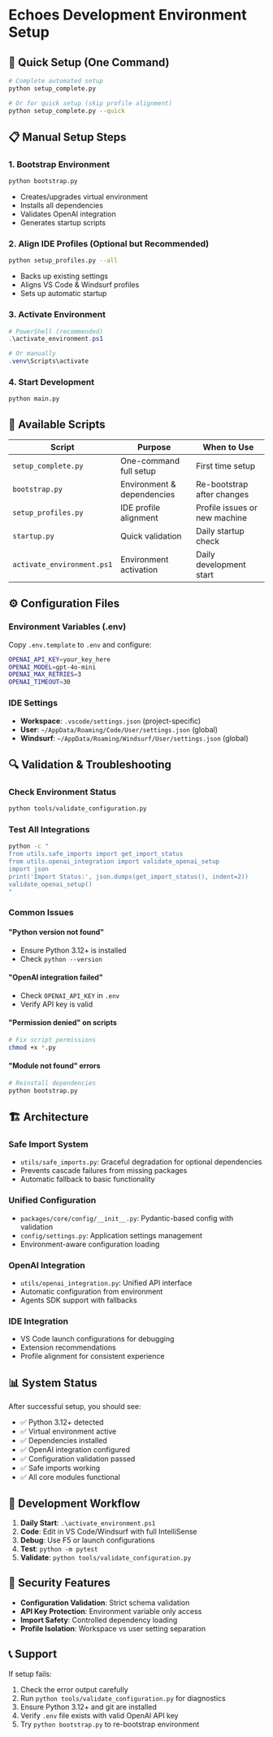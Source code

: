 # Echoes Development Environment Setup

## 🚀 Quick Setup (One Command)

```bash
# Complete automated setup
python setup_complete.py

# Or for quick setup (skip profile alignment)
python setup_complete.py --quick
```

## 📋 Manual Setup Steps

### 1. Bootstrap Environment
```bash
python bootstrap.py
```
- Creates/upgrades virtual environment
- Installs all dependencies
- Validates OpenAI integration
- Generates startup scripts

### 2. Align IDE Profiles (Optional but Recommended)
```bash
python setup_profiles.py --all
```
- Backs up existing settings
- Aligns VS Code & Windsurf profiles
- Sets up automatic startup

### 3. Activate Environment
```powershell
# PowerShell (recommended)
.\activate_environment.ps1

# Or manually
.venv\Scripts\activate
```

### 4. Start Development
```bash
python main.py
```

## 🔧 Available Scripts

| Script | Purpose | When to Use |
|--------|---------|-------------|
| `setup_complete.py` | One-command full setup | First time setup |
| `bootstrap.py` | Environment & dependencies | Re-bootstrap after changes |
| `setup_profiles.py` | IDE profile alignment | Profile issues or new machine |
| `startup.py` | Quick validation | Daily startup check |
| `activate_environment.ps1` | Environment activation | Daily development start |

## ⚙️ Configuration Files

### Environment Variables (.env)
Copy `.env.template` to `.env` and configure:
```bash
OPENAI_API_KEY=your_key_here
OPENAI_MODEL=gpt-4o-mini
OPENAI_MAX_RETRIES=3
OPENAI_TIMEOUT=30
```

### IDE Settings
- **Workspace**: `.vscode/settings.json` (project-specific)
- **User**: `~/AppData/Roaming/Code/User/settings.json` (global)
- **Windsurf**: `~/AppData/Roaming/Windsurf/User/settings.json` (global)

## 🔍 Validation & Troubleshooting

### Check Environment Status
```bash
python tools/validate_configuration.py
```

### Test All Integrations
```bash
python -c "
from utils.safe_imports import get_import_status
from utils.openai_integration import validate_openai_setup
import json
print('Import Status:', json.dumps(get_import_status(), indent=2))
validate_openai_setup()
"
```

### Common Issues

#### "Python version not found"
- Ensure Python 3.12+ is installed
- Check `python --version`

#### "OpenAI integration failed"
- Check `OPENAI_API_KEY` in `.env`
- Verify API key is valid

#### "Permission denied" on scripts
```bash
# Fix script permissions
chmod +x *.py
```

#### "Module not found" errors
```bash
# Reinstall dependencies
python bootstrap.py
```

## 🏗️ Architecture

### Safe Import System
- `utils/safe_imports.py`: Graceful degradation for optional dependencies
- Prevents cascade failures from missing packages
- Automatic fallback to basic functionality

### Unified Configuration
- `packages/core/config/__init__.py`: Pydantic-based config with validation
- `config/settings.py`: Application settings management
- Environment-aware configuration loading

### OpenAI Integration
- `utils/openai_integration.py`: Unified API interface
- Automatic configuration from environment
- Agents SDK support with fallbacks

### IDE Integration
- VS Code launch configurations for debugging
- Extension recommendations
- Profile alignment for consistent experience

## 📊 System Status

After successful setup, you should see:
- ✅ Python 3.12+ detected
- ✅ Virtual environment active
- ✅ Dependencies installed
- ✅ OpenAI integration configured
- ✅ Configuration validation passed
- ✅ Safe imports working
- ✅ All core modules functional

## 🎯 Development Workflow

1. **Daily Start**: `.\activate_environment.ps1`
2. **Code**: Edit in VS Code/Windsurf with full IntelliSense
3. **Debug**: Use F5 or launch configurations
4. **Test**: `python -m pytest`
5. **Validate**: `python tools/validate_configuration.py`

## 🔐 Security Features

- **Configuration Validation**: Strict schema validation
- **API Key Protection**: Environment variable only access
- **Import Safety**: Controlled dependency loading
- **Profile Isolation**: Workspace vs user setting separation

## 📞 Support

If setup fails:
1. Check the error output carefully
2. Run `python tools/validate_configuration.py` for diagnostics
3. Ensure Python 3.12+ and git are installed
4. Verify `.env` file exists with valid OpenAI API key
5. Try `python bootstrap.py` to re-bootstrap environment
